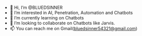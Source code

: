 - 👋 Hi, I’m @BLUEDSINNER
- 👀 I’m interested in AI, Penetration, Automation and Chatbots
- 🌱 I’m currently learning on Chatbots
- 💞️ I’m looking to collaborate on Chatbots like Jarvis.
- 📫 You can reach me on Gmail(bluedsinner54321@gmail.com)

<!---
BLUEDSINNER/BLUEDSINNER is a ✨ special ✨ repository because its `README.md` (this file) appears on your GitHub profile.
You can click the Preview link to take a look at your changes.
--->
